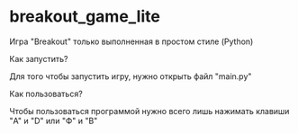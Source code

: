 # breakout_game_lite
Игра "Breakout" только выполненная в простом стиле (Python)

Как запустить?

Для того чтобы запустить игру, нужно открыть файл "main.py"

Как пользоваться?

Чтобы пользоваться программой нужно всего лишь нажимать клавиши "A" и "D" или "Ф" и "В"
